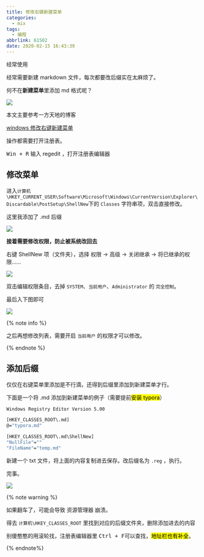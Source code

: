 ```yaml
---
title: 修改右键新建菜单
categories:
  - mix
tags:
  - 编程
abbrlink: 61502
date: 2020-02-15 16:43:39
---
```




经常使用



经常需要新建 markdown 文件，每次都要改后缀实在太麻烦了。

何不在**新建菜单**里添加 md 格式呢？

![](http://markdown.yeek.top/20200215164723.png)

<!-- more -->

本文主要参考一方天地的博客

[windows 修改右键新建菜单](https://www.brothereye.cn/windows/479/)



操作都需要打开注册表。

<kbd>Win + R</kbd> 输入 regedit ，打开注册表编辑器





## 修改菜单



进入`计算机\HKEY_CURRENT_USER\Software\Microsoft\Windows\CurrentVersion\Explorer\Discardable\PostSetup\ShellNew`下的 `Classes` 字符串项，双击直接修改。

这里我添加了 .md 后缀

![](http://markdown.yeek.top/20200215165756.png)



**接着需要修改权限，防止被系统改回去**



右键 ShellNew 项（文件夹），选择 权限 -> 高级 -> 关闭继承 -> 将已继承的权限……

![](http://markdown.yeek.top/20200215170020.png)



双击编辑权限条目，去掉 `SYSTEM`、`当前用户`、`Administrator` 的 `完全控制`。 

最后入下图即可

![](http://markdown.yeek.top/20200215170329.png)



{% note info %}

之后再想修改列表，需要开启 `当前用户` 的权限才可以修改。

{% endnote  %}



## 添加后缀

仅仅在右键菜单里添加是不行滴，还得到后缀里添加到新建菜单才行。

下面是一个将 .md 添加到新建菜单的例子（需要提前<mark>安装 typora</mark>）

``` sh
Windows Registry Editor Version 5.00

[HKEY_CLASSES_ROOT\.md]
@="typora.md"

[HKEY_CLASSES_ROOT\.md\ShellNew]
"NullFile"=""
"FileName"="temp.md"
```

新建一个 txt 文件，将上面的内容复制进去保存。改后缀名为 `.reg` ，执行。

完事。

![](http://markdown.yeek.top/20200215164723.png)



{% note warning %}

如果翻车了，可能会导致 资源管理器 崩溃。

得去 `计算机\HKEY_CLASSES_ROOT`  里找到对应的后缀文件夹，删除添加进去的内容

别傻憨憨的用滚轮找，注册表编辑器里 <kbd>Ctrl + F</kbd>可以查找，<mark>地址栏也有补全</mark>。

{% endnote%}